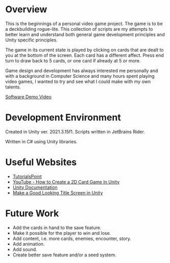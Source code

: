 # Overview

This is the beginnings of a personal video game project. The game is to be a deckbuilding rogue-lite. This collection of scripts are my attempts to better learn and understand both general game development principles and Unity specific principles.

The game in its current state is played by clicking on cards that are dealt to you at the bottom of the screen. Each card has a different affect. Press end turn to draw back to 5 cards, or one card if already at 5 or more.

Game design and development has always interested me personally and with a background in Computer Science and many hours spent playing video games, I wanted to try and see what I could make with my own talents.

[Software Demo Video](https://youtu.be/hq_fUhR2qTA)

# Development Environment

Created in Unity ver. 2021.3.15f1. Scripts written in JetBrains Rider.

Written in C# using Unity libraries.

# Useful Websites


* [TutorialsPoint](https://www.tutorialspoint.com/unity/index.htm)
* [YouTube - How to Create a 2D Card Game In Unity](https://www.youtube.com/watch?v=0-dUB52eEMk)
* [Unity Documentation](https://unity.com/releases/editor/qa/lts-releases)
* [Make a Good Looking Title Screen in Unity](https://hypedcloud.com/blog/make-a-good-looking-title-screen-in-unity)

# Future Work

* Add the cards in hand to the save feature.
* Make it possible for the player to win and lose.
* Add content, i.e. more cards, enemies, encounter, story.
* Add animation.
* Add sound.
* Create better save feature and/or a seed system.